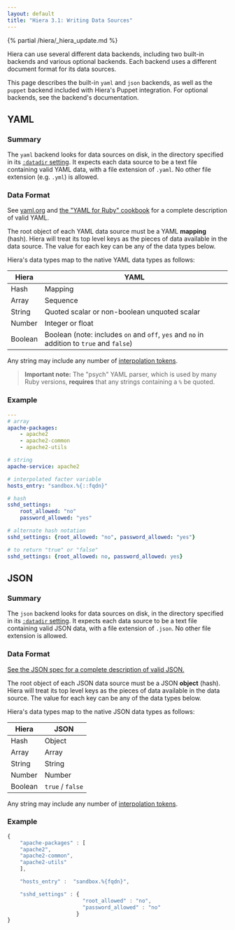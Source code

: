 ```yaml
---
layout: default
title: "Hiera 3.1: Writing Data Sources"
---
```



[json]: http://www.json.org/
[yaml_ruby]: http://www.yaml.org/YAML_for_ruby.html
[yaml]: http://www.yaml.org
[datadir]: ./configuring.html#datadir
[variables]: ./variables.html

{% partial /hiera/_hiera_update.md %}

Hiera can use several different data backends, including two built-in backends and various optional backends. Each backend uses a different document format for its data sources.

This page describes the built-in `yaml` and `json` backends, as well as the `puppet` backend included with Hiera's Puppet integration. For optional backends, see the backend's documentation.

YAML
-----

### Summary

The `yaml` backend looks for data sources on disk, in the directory specified in its [`:datadir` setting][datadir]. It expects each data source to be a text file containing valid YAML data, with a file extension of `.yaml`. No other file extension (e.g. `.yml`) is allowed.

### Data Format

See [yaml.org][yaml] and [the "YAML for Ruby" cookbook][yaml_ruby] for a complete description of valid YAML.

The root object of each YAML data source must be a YAML **mapping** (hash). Hiera will treat its top level keys as the pieces of data available in the data source. The value for each key can be any of the data types below.

Hiera's data types map to the native YAML data types as follows:

Hiera   | YAML
--------|-----
Hash    | Mapping
Array   | Sequence
String  | Quoted scalar or non-boolean unquoted scalar
Number  | Integer or float
Boolean | Boolean (note: includes `on` and `off`, `yes` and `no` in addition to `true` and `false`)

Any string may include any number of [interpolation tokens][variables].

> **Important note:** The "psych" YAML parser, which is used by many Ruby versions, **requires** that any strings containing a `%` be quoted.

### Example

~~~ yaml
---
# array
apache-packages:
    - apache2
    - apache2-common
    - apache2-utils

# string
apache-service: apache2

# interpolated facter variable
hosts_entry: "sandbox.%{::fqdn}"

# hash
sshd_settings:
    root_allowed: "no"
    password_allowed: "yes"

# alternate hash notation
sshd_settings: {root_allowed: "no", password_allowed: "yes"}

# to return "true" or "false"
sshd_settings: {root_allowed: no, password_allowed: yes}

~~~

JSON
-----

### Summary

The `json` backend looks for data sources on disk, in the directory specified in its [`:datadir` setting][datadir]. It expects each data source to be a text file containing valid JSON data, with a file extension of `.json`. No other file extension is allowed.

### Data Format

[See the JSON spec for a complete description of valid JSON.][json]

The root object of each JSON data source must be a JSON **object** (hash). Hiera will treat its top level keys as the pieces of data available in the data source. The value for each key can be any of the data types below.

Hiera's data types map to the native JSON data types as follows:

Hiera   | JSON
--------|------
Hash    | Object
Array   | Array
String  | String
Number  | Number
Boolean | `true` / `false`

Any string may include any number of [interpolation tokens][variables].

### Example

~~~ javascript
{
    "apache-packages" : [
    "apache2",
    "apache2-common",
    "apache2-utils"
    ],

    "hosts_entry" :  "sandbox.%{fqdn}",

    "sshd_settings" : {
                        "root_allowed" : "no",
                        "password_allowed" : "no"
                      }
}
~~~

